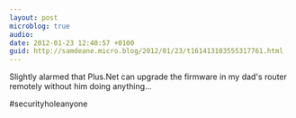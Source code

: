 ```yaml
---
layout: post
microblog: true
audio: 
date: 2012-01-23 12:40:57 +0100
guid: http://samdeane.micro.blog/2012/01/23/t161413103555317761.html
---
```

Slightly alarmed that Plus.Net can upgrade the firmware in my dad's router remotely without him doing anything…

#securityholeanyone
